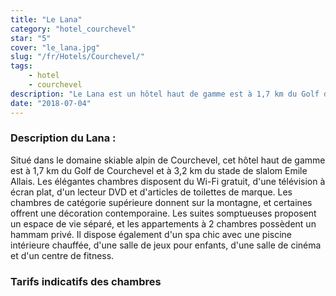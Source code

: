 ```yaml
---
title: "Le Lana"
category: "hotel_courchevel"
star: "5"
cover: "le_lana.jpg"
slug: "/fr/Hotels/Courchevel/"
tags:
    - hotel
    - courchevel
description: "Le Lana est un hôtel haut de gamme est à 1,7 km du Golf de Courchevel. L'hôtel possède un restaurant haut de gamme servant une cuisine régionale et un bar élégant avec vue panoramique sur la montagne.   "
date: "2018-07-04"
--- 
```


### Description du Lana : 
Situé dans le domaine skiable alpin de Courchevel, cet hôtel haut de gamme est à 1,7 km du Golf de Courchevel et à 3,2 km du stade de slalom Emile Allais.
Les élégantes chambres disposent du Wi-Fi gratuit, d'une télévision à écran plat, d'un lecteur DVD et d'articles de toilettes de marque. Les chambres de catégorie supérieure donnent sur la montagne, et certaines offrent une décoration contemporaine. Les suites somptueuses proposent un espace de vie séparé, et les appartements à 2 chambres possèdent un hammam privé.
Il dispose également d'un spa chic avec une piscine intérieure chauffée, d'une salle de jeux pour enfants, d'une salle de cinéma et d'un centre de fitness.


### Tarifs indicatifs des chambres